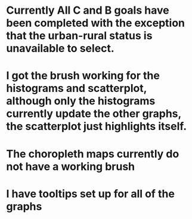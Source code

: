 # Currently All C and B goals have been completed with the exception that the urban-rural status is unavailable to select.
# I got the brush working for the histograms and scatterplot, although only the histograms currently update the other graphs, the scatterplot just highlights itself.
# The choropleth maps currently do not have a working brush
# I have tooltips set up for all of the graphs